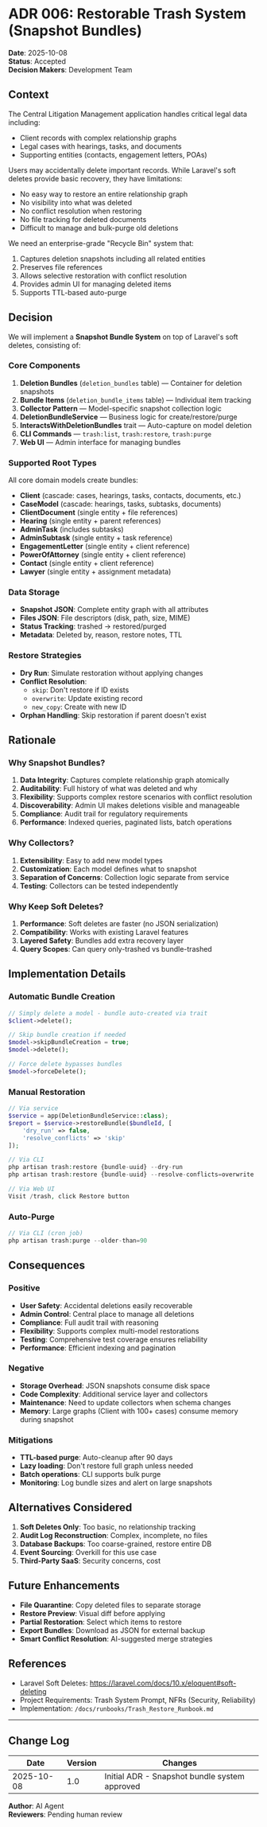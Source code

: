 # ADR 006: Restorable Trash System (Snapshot Bundles)

**Date**: 2025-10-08  
**Status**: Accepted  
**Decision Makers**: Development Team  

## Context

The Central Litigation Management application handles critical legal data including:
- Client records with complex relationship graphs
- Legal cases with hearings, tasks, and documents
- Supporting entities (contacts, engagement letters, POAs)

Users may accidentally delete important records. While Laravel's soft deletes provide basic recovery, they have limitations:
- No easy way to restore an entire relationship graph
- No visibility into what was deleted
- No conflict resolution when restoring
- No file tracking for deleted documents
- Difficult to manage and bulk-purge old deletions

We need an enterprise-grade "Recycle Bin" system that:
1. Captures deletion snapshots including all related entities
2. Preserves file references
3. Allows selective restoration with conflict resolution
4. Provides admin UI for managing deleted items
5. Supports TTL-based auto-purge

## Decision

We will implement a **Snapshot Bundle System** on top of Laravel's soft deletes, consisting of:

### Core Components
1. **Deletion Bundles** (`deletion_bundles` table) — Container for deletion snapshots
2. **Bundle Items** (`deletion_bundle_items` table) — Individual item tracking
3. **Collector Pattern** — Model-specific snapshot collection logic
4. **DeletionBundleService** — Business logic for create/restore/purge
5. **InteractsWithDeletionBundles** trait — Auto-capture on model deletion
6. **CLI Commands** — `trash:list`, `trash:restore`, `trash:purge`
7. **Web UI** — Admin interface for managing bundles

### Supported Root Types
All core domain models create bundles:
- **Client** (cascade: cases, hearings, tasks, contacts, documents, etc.)
- **CaseModel** (cascade: hearings, tasks, subtasks, documents)
- **ClientDocument** (single entity + file references)
- **Hearing** (single entity + parent references)
- **AdminTask** (includes subtasks)
- **AdminSubtask** (single entity + task reference)
- **EngagementLetter** (single entity + client reference)
- **PowerOfAttorney** (single entity + client reference)
- **Contact** (single entity + client reference)
- **Lawyer** (single entity + assignment metadata)

### Data Storage
- **Snapshot JSON**: Complete entity graph with all attributes
- **Files JSON**: File descriptors (disk, path, size, MIME)
- **Status Tracking**: trashed → restored/purged
- **Metadata**: Deleted by, reason, restore notes, TTL

### Restore Strategies
- **Dry Run**: Simulate restoration without applying changes
- **Conflict Resolution**:
  - `skip`: Don't restore if ID exists
  - `overwrite`: Update existing record
  - `new_copy`: Create with new ID
- **Orphan Handling**: Skip restoration if parent doesn't exist

## Rationale

### Why Snapshot Bundles?

1. **Data Integrity**: Captures complete relationship graph atomically
2. **Auditability**: Full history of what was deleted and why
3. **Flexibility**: Supports complex restore scenarios with conflict resolution
4. **Discoverability**: Admin UI makes deletions visible and manageable
5. **Compliance**: Audit trail for regulatory requirements
6. **Performance**: Indexed queries, paginated lists, batch operations

### Why Collectors?

1. **Extensibility**: Easy to add new model types
2. **Customization**: Each model defines what to snapshot
3. **Separation of Concerns**: Collection logic separate from service
4. **Testing**: Collectors can be tested independently

### Why Keep Soft Deletes?

1. **Performance**: Soft deletes are faster (no JSON serialization)
2. **Compatibility**: Works with existing Laravel features
3. **Layered Safety**: Bundles add extra recovery layer
4. **Query Scopes**: Can query only-trashed vs bundle-trashed

## Implementation Details

### Automatic Bundle Creation
```php
// Simply delete a model - bundle auto-created via trait
$client->delete();

// Skip bundle creation if needed
$model->skipBundleCreation = true;
$model->delete();

// Force delete bypasses bundles
$model->forceDelete();
```

### Manual Restoration
```php
// Via service
$service = app(DeletionBundleService::class);
$report = $service->restoreBundle($bundleId, [
    'dry_run' => false,
    'resolve_conflicts' => 'skip'
]);

// Via CLI
php artisan trash:restore {bundle-uuid} --dry-run
php artisan trash:restore {bundle-uuid} --resolve-conflicts=overwrite

// Via Web UI
Visit /trash, click Restore button
```

### Auto-Purge
```php
// Via CLI (cron job)
php artisan trash:purge --older-than=90
```

## Consequences

### Positive
- **User Safety**: Accidental deletions easily recoverable
- **Admin Control**: Central place to manage all deletions
- **Compliance**: Full audit trail with reasoning
- **Flexibility**: Supports complex multi-model restorations
- **Testing**: Comprehensive test coverage ensures reliability
- **Performance**: Efficient indexing and pagination

### Negative
- **Storage Overhead**: JSON snapshots consume disk space
- **Code Complexity**: Additional service layer and collectors
- **Maintenance**: Need to update collectors when schema changes
- **Memory**: Large graphs (Client with 100+ cases) consume memory during snapshot

### Mitigations
- **TTL-based purge**: Auto-cleanup after 90 days
- **Lazy loading**: Don't restore full graph unless needed
- **Batch operations**: CLI supports bulk purge
- **Monitoring**: Log bundle sizes and alert on large snapshots

## Alternatives Considered

1. **Soft Deletes Only**: Too basic, no relationship tracking
2. **Audit Log Reconstruction**: Complex, incomplete, no files
3. **Database Backups**: Too coarse-grained, restore entire DB
4. **Event Sourcing**: Overkill for this use case
5. **Third-Party SaaS**: Security concerns, cost

## Future Enhancements

- **File Quarantine**: Copy deleted files to separate storage
- **Restore Preview**: Visual diff before applying
- **Partial Restoration**: Select which items to restore
- **Export Bundles**: Download as JSON for external backup
- **Smart Conflict Resolution**: AI-suggested merge strategies

## References

- Laravel Soft Deletes: https://laravel.com/docs/10.x/eloquent#soft-deleting
- Project Requirements: Trash System Prompt, NFRs (Security, Reliability)
- Implementation: `/docs/runbooks/Trash_Restore_Runbook.md`

---

## Change Log

| Date | Version | Changes |
|---|---|---|
| 2025-10-08 | 1.0 | Initial ADR - Snapshot bundle system approved |

**Author**: AI Agent  
**Reviewers**: Pending human review

